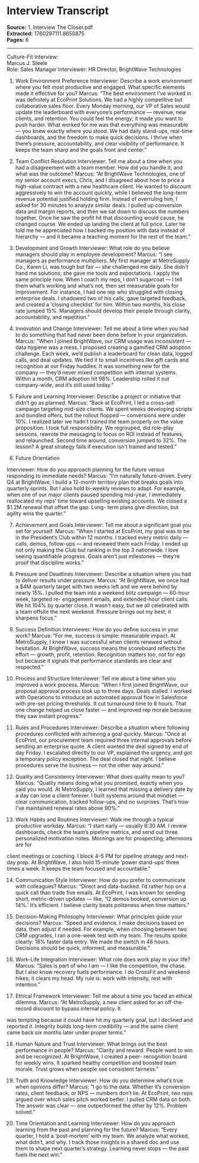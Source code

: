 # Interview Transcript

**Source:** 1. Interview The Closer.pdf  
**Extracted:** 1760297111.8650875  
**Pages:** 6

---

Culture-Fit Interview:  
Marcus J. Steele  
Role: Sales Manager 
Interviewer: HR Director, BrightWave Technologies 
 
1. Work Environment Preference 
Interviewer: Describe a work environment where you felt most productive and engaged. What 
specific elements made it effective for you? 
Marcus: 
“The best environment I’ve worked in was definitely at EcoPrint Solutions. We had a highly 
competitive but collaborative sales floor. Every Monday morning, our VP of Sales would update 
the leaderboard with everyone’s performance — revenue, new clients, and retention. You could 
feel the energy; it made you want to push harder. What worked for me was that everything was 
measurable — you knew exactly where you stood. We had daily stand-ups, real-time dashboards, 
and the freedom to make quick decisions. I thrive when there’s pressure, accountability, and 
clear visibility of performance. It keeps the team sharp and the goals front and center.” 
 
2. Team Conflict Resolution 
Interviewer: Tell me about a time when you had a disagreement with a team member. How did 
you handle it, and what was the outcome? 
Marcus: 
“At BrightWave Technologies, one of my senior account execs, Chris, and I disagreed about 
how to price a high-value contract with a new healthcare client. He wanted to discount 
aggressively to win the account quickly, while I believed the long-term revenue potential 
justified holding firm. Instead of overruling him, I asked for 30 minutes to analyze similar deals. 
I pulled up conversion data and margin reports, and then we sat down to discuss the numbers 
together. Once he saw the profit hit that discounting would cause, he changed course. We ended 
up landing the client at full price. Later he told me he appreciated how I backed my position with 
data instead of hierarchy — and it became a teaching moment for the rest of the team.” 
 

3. Development and Growth 
Interviewer: What role do you believe managers should play in employee development? 
Marcus: 
“I see managers as performance multipliers. My first manager at MetroSupply Co., Karen Li, 
was tough but fair — she challenged me daily. She didn’t hand me solutions; she gave me tools 
and expectations. I apply the same principle now. When I coach my reps, I don’t sugarcoat — I 
tell them what’s working and what’s not, then set measurable goals for improvement. For 
instance, I had one rep who struggled with closing enterprise deals. I shadowed two of his calls, 
gave targeted feedback, and created a ‘closing checklist’ for him. Within two months, his close 
rate jumped 15%. Managers should develop their people through clarity, accountability, and 
repetition.” 
 
4. Innovation and Change 
Interviewer: Tell me about a time when you had to do something that had never been done 
before in your organization. 
Marcus: 
“When I joined BrightWave, our CRM usage was inconsistent — data hygiene was a mess. I 
proposed creating a gamified CRM adoption challenge. Each week, we’d publish a leaderboard 
for clean data, logged calls, and deal updates. We tied it to small incentives like gift cards and 
recognition at our Friday huddles. It was something new for the company — they’d never mixed 
competition with internal systems. Within a month, CRM adoption hit 98%. Leadership rolled it 
out company-wide, and it’s still used today.” 
 
5. Failure and Learning 
Interviewer: Describe a project or initiative that didn’t go as planned. 
Marcus: 
“Back at EcoPrint, I led a cross-sell campaign targeting mid-size clients. We spent weeks 
developing scripts and bundled offers, but the rollout flopped — conversions were under 10%. I 
realized later we hadn’t trained the team properly on the value proposition. I took full 
responsibility. We regrouped, did role-play sessions, rewrote the messaging to focus on ROI 
instead of features, and relaunched. Second time around, conversion jumped to 32%. The lesson? 
A great strategy fails if execution isn’t trained and tested.” 
 
6. Future Orientation 

Interviewer: How do you approach planning for the future versus responding to immediate 
needs? 
Marcus: 
“I’m naturally future-driven. Every Q4 at BrightWave, I build a 12-month territory plan that 
breaks goals into quarterly sprints. But I also hold bi-weekly reviews to adapt. For example, 
when one of our major clients paused spending mid-year, I immediately reallocated my reps’ 
time toward upselling existing accounts. We closed a $1.2M renewal that offset the gap. Long-
term plans give direction, but agility wins the quarter.” 
 
7. Achievement and Goals 
Interviewer: Tell me about a significant goal you set for yourself. 
Marcus: 
“When I started at EcoPrint, my goal was to be in the President’s Club within 12 months. I 
tracked every metric daily — calls, demos, follow-ups — and reviewed them each Friday. I 
ended up not only making the Club but ranking in the top 3 nationwide. I love seeing 
quantifiable progress. Goals aren’t just milestones — they’re proof that discipline works.” 
 
8. Pressure and Deadlines 
Interviewer: Describe a situation where you had to deliver results under pressure. 
Marcus: 
“At BrightWave, we once had a $4M quarterly target with two weeks left and we were behind 
by nearly 15%. I pulled the team into a weekend blitz campaign — 60-hour week, targeted re-
engagement emails, and extended-hour client calls. We hit 104% by quarter close. It wasn’t easy, 
but we all celebrated with a team offsite the next weekend. Pressure brings out my best; it 
sharpens focus.” 
 
9. Success Definition 
Interviewer: How do you define success in your work? 
Marcus: 
“For me, success is simple: measurable impact. At MetroSupply, I knew I was successful when 
clients renewed without hesitation. At BrightWave, success means the scoreboard reflects the 
effort — growth, profit, retention. Recognition matters too, not for ego but because it signals that 
performance standards are clear and respected.” 

 
10. Process and Structure 
Interviewer: Tell me about a time when you improved a work process. 
Marcus: 
“When I first joined BrightWave, our proposal approval process took up to three days. Deals 
stalled. I worked with Operations to introduce an automated approval flow in Salesforce with 
pre-set pricing thresholds. It cut turnaround time to 8 hours. That one change helped us close 
faster — and improved rep morale because they saw instant progress.” 
 
11. Rules and Procedures 
Interviewer: Describe a situation where following procedures conflicted with achieving a goal 
quickly. 
Marcus: 
“Once at EcoPrint, our procurement team required three internal approvals before sending an 
enterprise quote. A client wanted the deal signed by end of day Friday. I escalated directly to our 
VP, explained the urgency, and got a temporary policy exception. The deal closed that night. I 
believe procedures serve the business — not the other way around.” 
 
12. Quality and Consistency 
Interviewer: What does quality mean to you? 
Marcus: 
“Quality means doing what you promised, exactly when you said you would. At MetroSupply, I 
learned that missing a delivery date by a day can lose a client forever. I built systems around that 
mindset — clear communication, tracked follow-ups, and no surprises. That’s how I’ve 
maintained renewal rates above 90%.” 
 
13. Work Habits and Routines 
Interviewer: Walk me through a typical productive workday. 
Marcus: 
“I start early — usually 6:30 AM. I review dashboards, check the team’s pipeline metrics, and 
send out three personalized motivation notes. Mornings are for prospecting; afternoons are for 

client meetings or coaching. I block 4–5 PM for pipeline strategy and next-day prep. At 
BrightWave, I also hold 15-minute ‘power stand-ups’ three times a week. It keeps the team 
focused and accountable.” 
 
14. Communication Style 
Interviewer: How do you prefer to communicate with colleagues? 
Marcus: 
“Direct and data-backed. I’d rather hop on a quick call than trade five emails. At EcoPrint, I was 
known for sending short, metric-driven updates — like, ‘12 demos booked, conversion up 14%.’ 
It’s efficient. I believe clarity beats politeness when time matters.” 
 
15. Decision-Making Philosophy 
Interviewer: What principles guide your decisions? 
Marcus: 
“Speed and evidence. I make decisions based on data, then adjust if needed. For example, when 
choosing between two CRM upgrades, I ran a one-week test with my team. The results spoke 
clearly: 18% faster data entry. We made the switch in 48 hours. Decisions should be quick, 
informed, and measurable.” 
 
16. Work-Life Integration 
Interviewer: What role does work play in your life? 
Marcus: 
“Sales is part of who I am — I like the competition, the chase. But I also know recovery fuels 
performance. I do CrossFit and weekend hikes; it clears my head. My rule is: work with 
intensity, rest with intention.” 
 
17. Ethical Framework 
Interviewer: Tell me about a time you faced an ethical dilemma. 
Marcus: 
“At MetroSupply, a new client asked for an off-the-record discount to bypass internal policy. It 

was tempting because it could have hit my quarterly goal, but I declined and reported it. Integrity 
builds long-term credibility — and the same client came back six months later under proper 
terms.” 
 
18. Human Nature and Trust 
Interviewer: What brings out the best performance in people? 
Marcus: 
“Clarity and reward. People want to win and be recognized. At BrightWave, I created a peer-
recognition board for weekly wins. It sparked healthy competition and boosted team morale. 
Trust grows when people see consistent fairness.” 
 
19. Truth and Knowledge 
Interviewer: How do you determine what’s true when opinions differ? 
Marcus: 
“I go to the data. Whether it’s conversion rates, client feedback, or NPS — numbers don’t lie. At 
EcoPrint, two reps argued over which sales pitch worked better. I pulled CRM data on both. The 
answer was clear — one outperformed the other by 12%. Problem solved.” 
 
20. Time Orientation and Learning 
Interviewer: How do you approach learning from the past and planning for the future? 
Marcus: 
“Every quarter, I hold a ‘post-mortem’ with my team. We analyze what worked, what didn’t, and 
why. I track those insights in a shared doc and use them to shape next quarter’s strategy. 
Learning never stops — the past fuels the next win.”
